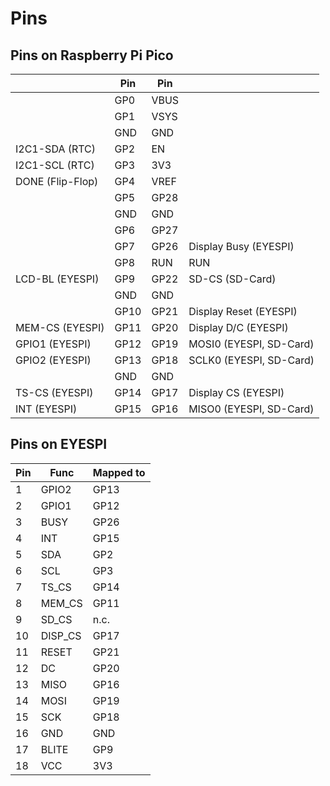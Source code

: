 Pins
====


Pins on Raspberry Pi Pico
-------------------------



|                     | Pin  | Pin  |                         |
|---------------------|------|------|-------------------------|
|                     | GP0  | VBUS |
|                     | GP1  | VSYS |
|                     | GND  | GND  |
| I2C1-SDA (RTC)      | GP2  | EN   |
| I2C1-SCL (RTC)      | GP3  | 3V3  |
| DONE (Flip-Flop)    | GP4  | VREF |
|                     | GP5  | GP28 | 
|                     | GND  | GND  |
|                     | GP6  | GP27 |
|                     | GP7  | GP26 | Display Busy (EYESPI)
|                     | GP8  | RUN  | RUN
| LCD-BL (EYESPI)     | GP9  | GP22 | SD-CS (SD-Card)
|                     | GND  | GND  |
|                     | GP10 | GP21 | Display Reset (EYESPI)
| MEM-CS (EYESPI)     | GP11 | GP20 | Display D/C (EYESPI)
| GPIO1 (EYESPI)      | GP12 | GP19 | MOSI0 (EYESPI, SD-Card)
| GPIO2 (EYESPI)      | GP13 | GP18 | SCLK0 (EYESPI, SD-Card)
|                     | GND  | GND  |
| TS-CS (EYESPI)      | GP14 | GP17 | Display CS (EYESPI)
| INT (EYESPI)        | GP15 | GP16 | MISO0 (EYESPI, SD-Card)


Pins on EYESPI
--------------

| Pin | Func    | Mapped to
|-----|---------|-------------------------|
|   1 | GPIO2   | GP13
|   2 | GPIO1   | GP12
|   3 | BUSY    | GP26
|   4 | INT     | GP15
|   5 | SDA     | GP2
|   6 | SCL     | GP3
|   7 | TS_CS   | GP14
|   8 | MEM_CS  | GP11
|   9 | SD_CS   | n.c.
|  10 | DISP_CS | GP17
|  11 | RESET   | GP21
|  12 | DC      | GP20
|  13 | MISO    | GP16
|  14 | MOSI    | GP19
|  15 | SCK     | GP18
|  16 | GND     | GND
|  17 | BLITE   | GP9
|  18 | VCC     | 3V3

